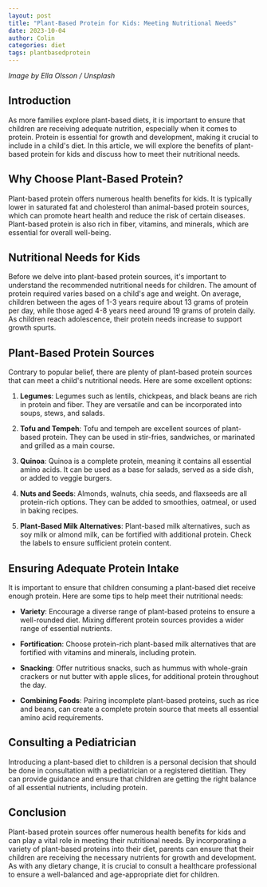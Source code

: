 ```yaml
---
layout: post
title: "Plant-Based Protein for Kids: Meeting Nutritional Needs"
date: 2023-10-04
author: Colin
categories: diet
tags: plantbasedprotein
---
```


*Image by Ella Olsson / Unsplash*

## Introduction

As more families explore plant-based diets, it is important to ensure that children are receiving adequate nutrition, especially when it comes to protein. Protein is essential for growth and development, making it crucial to include in a child's diet. In this article, we will explore the benefits of plant-based protein for kids and discuss how to meet their nutritional needs.

## Why Choose Plant-Based Protein?

Plant-based protein offers numerous health benefits for kids. It is typically lower in saturated fat and cholesterol than animal-based protein sources, which can promote heart health and reduce the risk of certain diseases. Plant-based protein is also rich in fiber, vitamins, and minerals, which are essential for overall well-being.

## Nutritional Needs for Kids

Before we delve into plant-based protein sources, it's important to understand the recommended nutritional needs for children. The amount of protein required varies based on a child's age and weight. On average, children between the ages of 1-3 years require about 13 grams of protein per day, while those aged 4-8 years need around 19 grams of protein daily. As children reach adolescence, their protein needs increase to support growth spurts.

## Plant-Based Protein Sources

Contrary to popular belief, there are plenty of plant-based protein sources that can meet a child's nutritional needs. Here are some excellent options:

1. **Legumes**: Legumes such as lentils, chickpeas, and black beans are rich in protein and fiber. They are versatile and can be incorporated into soups, stews, and salads.

2. **Tofu and Tempeh**: Tofu and tempeh are excellent sources of plant-based protein. They can be used in stir-fries, sandwiches, or marinated and grilled as a main course.

3. **Quinoa**: Quinoa is a complete protein, meaning it contains all essential amino acids. It can be used as a base for salads, served as a side dish, or added to veggie burgers.

4. **Nuts and Seeds**: Almonds, walnuts, chia seeds, and flaxseeds are all protein-rich options. They can be added to smoothies, oatmeal, or used in baking recipes.

5. **Plant-Based Milk Alternatives**: Plant-based milk alternatives, such as soy milk or almond milk, can be fortified with additional protein. Check the labels to ensure sufficient protein content.

## Ensuring Adequate Protein Intake

It is important to ensure that children consuming a plant-based diet receive enough protein. Here are some tips to help meet their nutritional needs:

- **Variety**: Encourage a diverse range of plant-based proteins to ensure a well-rounded diet. Mixing different protein sources provides a wider range of essential nutrients.

- **Fortification**: Choose protein-rich plant-based milk alternatives that are fortified with vitamins and minerals, including protein.

- **Snacking**: Offer nutritious snacks, such as hummus with whole-grain crackers or nut butter with apple slices, for additional protein throughout the day.

- **Combining Foods**: Pairing incomplete plant-based proteins, such as rice and beans, can create a complete protein source that meets all essential amino acid requirements.

## Consulting a Pediatrician

Introducing a plant-based diet to children is a personal decision that should be done in consultation with a pediatrician or a registered dietitian. They can provide guidance and ensure that children are getting the right balance of all essential nutrients, including protein.

## Conclusion

Plant-based protein sources offer numerous health benefits for kids and can play a vital role in meeting their nutritional needs. By incorporating a variety of plant-based proteins into their diet, parents can ensure that their children are receiving the necessary nutrients for growth and development. As with any dietary change, it is crucial to consult a healthcare professional to ensure a well-balanced and age-appropriate diet for children.